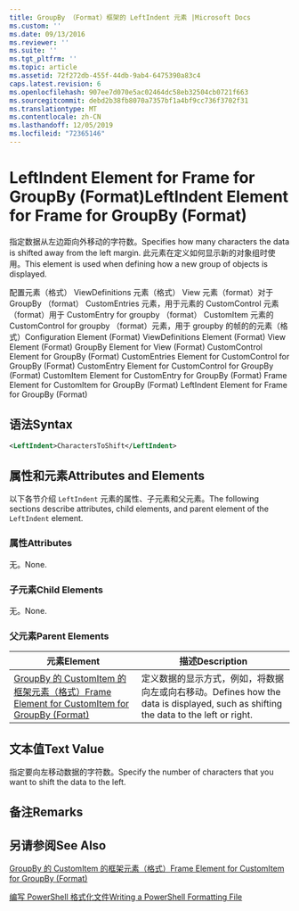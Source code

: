```yaml
---
title: GroupBy （Format）框架的 LeftIndent 元素 |Microsoft Docs
ms.custom: ''
ms.date: 09/13/2016
ms.reviewer: ''
ms.suite: ''
ms.tgt_pltfrm: ''
ms.topic: article
ms.assetid: 72f272db-455f-44db-9ab4-6475390a83c4
caps.latest.revision: 6
ms.openlocfilehash: 907ee7d070e5ac02464dc58eb32504cb0721f663
ms.sourcegitcommit: debd2b38fb8070a7357bf1a4bf9cc736f3702f31
ms.translationtype: MT
ms.contentlocale: zh-CN
ms.lasthandoff: 12/05/2019
ms.locfileid: "72365146"
---
```

# <a name="leftindent-element-for-frame-for-groupby-format"></a><span data-ttu-id="3931a-102">LeftIndent Element for Frame for GroupBy (Format)</span><span class="sxs-lookup"><span data-stu-id="3931a-102">LeftIndent Element for Frame for GroupBy (Format)</span></span>

<span data-ttu-id="3931a-103">指定数据从左边距向外移动的字符数。</span><span class="sxs-lookup"><span data-stu-id="3931a-103">Specifies how many characters the data is shifted away from the left margin.</span></span> <span data-ttu-id="3931a-104">此元素在定义如何显示新的对象组时使用。</span><span class="sxs-lookup"><span data-stu-id="3931a-104">This element is used when defining how a new group of objects is displayed.</span></span>

<span data-ttu-id="3931a-105">配置元素（格式） ViewDefinitions 元素（格式） View 元素（format）对于 GroupBy （format） CustomEntries 元素，用于元素的 CustomControl 元素（format）用于 CustomEntry for groupby （format） CustomItem 元素的 CustomControl for groupby （format）元素，用于 groupby 的帧的的元素（格式）</span><span class="sxs-lookup"><span data-stu-id="3931a-105">Configuration Element (Format) ViewDefinitions Element (Format) View Element (Format) GroupBy Element for View (Format) CustomControl Element for GroupBy (Format) CustomEntries Element for CustomControl for GroupBy (Format) CustomEntry Element for CustomControl for GroupBy (Format) CustomItem Element for CustomEntry for GroupBy (Format) Frame Element for CustomItem for GroupBy (Format) LeftIndent Element for Frame for GroupBy (Format)</span></span>

## <a name="syntax"></a><span data-ttu-id="3931a-106">语法</span><span class="sxs-lookup"><span data-stu-id="3931a-106">Syntax</span></span>

```xml
<LeftIndent>CharactersToShift</LeftIndent>
```

## <a name="attributes-and-elements"></a><span data-ttu-id="3931a-107">属性和元素</span><span class="sxs-lookup"><span data-stu-id="3931a-107">Attributes and Elements</span></span>

<span data-ttu-id="3931a-108">以下各节介绍 `LeftIndent` 元素的属性、子元素和父元素。</span><span class="sxs-lookup"><span data-stu-id="3931a-108">The following sections describe attributes, child elements, and parent element of the `LeftIndent` element.</span></span>

### <a name="attributes"></a><span data-ttu-id="3931a-109">属性</span><span class="sxs-lookup"><span data-stu-id="3931a-109">Attributes</span></span>

<span data-ttu-id="3931a-110">无。</span><span class="sxs-lookup"><span data-stu-id="3931a-110">None.</span></span>

### <a name="child-elements"></a><span data-ttu-id="3931a-111">子元素</span><span class="sxs-lookup"><span data-stu-id="3931a-111">Child Elements</span></span>

<span data-ttu-id="3931a-112">无。</span><span class="sxs-lookup"><span data-stu-id="3931a-112">None.</span></span>

### <a name="parent-elements"></a><span data-ttu-id="3931a-113">父元素</span><span class="sxs-lookup"><span data-stu-id="3931a-113">Parent Elements</span></span>

|<span data-ttu-id="3931a-114">元素</span><span class="sxs-lookup"><span data-stu-id="3931a-114">Element</span></span>|<span data-ttu-id="3931a-115">描述</span><span class="sxs-lookup"><span data-stu-id="3931a-115">Description</span></span>|
|-------------|-----------------|
|[<span data-ttu-id="3931a-116">GroupBy 的 CustomItem 的框架元素（格式）</span><span class="sxs-lookup"><span data-stu-id="3931a-116">Frame Element for CustomItem for GroupBy (Format)</span></span>](./frame-element-for-customitem-for-groupby-format.md)|<span data-ttu-id="3931a-117">定义数据的显示方式，例如，将数据向左或向右移动。</span><span class="sxs-lookup"><span data-stu-id="3931a-117">Defines how the data is displayed, such as shifting the data to the left or right.</span></span>|

## <a name="text-value"></a><span data-ttu-id="3931a-118">文本值</span><span class="sxs-lookup"><span data-stu-id="3931a-118">Text Value</span></span>

<span data-ttu-id="3931a-119">指定要向左移动数据的字符数。</span><span class="sxs-lookup"><span data-stu-id="3931a-119">Specify the number of characters that you want to shift the data to the left.</span></span>

## <a name="remarks"></a><span data-ttu-id="3931a-120">备注</span><span class="sxs-lookup"><span data-stu-id="3931a-120">Remarks</span></span>

## <a name="see-also"></a><span data-ttu-id="3931a-121">另请参阅</span><span class="sxs-lookup"><span data-stu-id="3931a-121">See Also</span></span>

[<span data-ttu-id="3931a-122">GroupBy 的 CustomItem 的框架元素（格式）</span><span class="sxs-lookup"><span data-stu-id="3931a-122">Frame Element for CustomItem for GroupBy (Format)</span></span>](./frame-element-for-customitem-for-groupby-format.md)

[<span data-ttu-id="3931a-123">编写 PowerShell 格式化文件</span><span class="sxs-lookup"><span data-stu-id="3931a-123">Writing a PowerShell Formatting File</span></span>](./writing-a-powershell-formatting-file.md)

